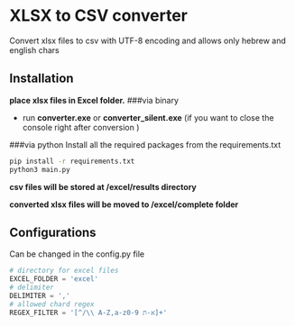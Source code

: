 # XLSX to CSV converter

Convert xlsx files to csv with UTF-8 encoding and allows only hebrew and english chars 

## Installation
**place xlsx files in Excel folder.**
###via binary
* run **converter.exe** or **converter_silent.exe** (if you want to close the console right after conversion )

###via python
Install all the required packages from the requirements.txt

```bash
pip install -r requirements.txt
python3 main.py
```


**csv files will be stored at /excel/results directory**

**converted xlsx files will be moved to /excel/complete folder**

## Configurations

Can be changed in the config.py file

```python
# directory for excel files
EXCEL_FOLDER = 'excel'
# delimiter
DELIMITER = ','
# allowed chard regex
REGEX_FILTER = '[^/\\ A-Z,a-z0-9 א-ת]+'
```
